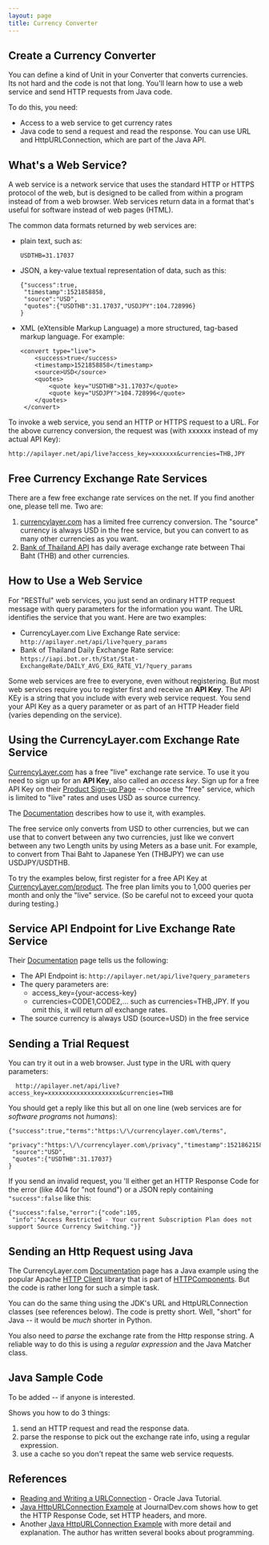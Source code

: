 ```yaml
---
layout: page
title: Currency Converter
---
```

## Create a Currency Converter

You can define a kind of Unit in your Converter that converts currencies.  
Its not hard and the code is not that long.  You'll learn how to use a web service
and send HTTP requests from Java code.

To do this, you need:

* Access to a web service to get currency rates
* Java code to send a request and read the response. You can use URL and HttpURLConnection, which are part of the Java API.

## What's a Web Service?

A web service is a network service that uses the standard HTTP or HTTPS protocol of the web, but is designed to be called from within a program instead of from a web browser.  Web services return data in a format that's useful for software instead of web pages (HTML).

The common data formats returned by web services are:

* plain text, such as:
  ```
  USDTHB=31.17037
  ```
* JSON, a key-value textual representation of data, such as this:
   ```
   {"success":true,
    "timestamp":1521858858,
    "source":"USD",
    "quotes":{"USDTHB":31.17037,"USDJPY":104.728996}
   }
   ```
* XML (eXtensible Markup Language) a more structured, tag-based markup language. For example:
   ```
   <convert type="live">
       <success>true</success>
       <timestamp>1521858858</timestamp>
       <source>USD</source>
       <quotes>
           <quote key="USDTHB">31.17037</quote>
           <quote key="USDJPY">104.728996</quote>
       </quotes>
    </convert>
    ```

To invoke a web service, you send an HTTP or HTTPS request to a URL.  For the above currency conversion, the request was (with xxxxxx instead of my actual API Key):
```
http://apilayer.net/api/live?access_key=xxxxxxx&currencies=THB,JPY
```

## Free Currency Exchange Rate Services

There are a few free exchange rate services on the net. If you find another one, please tell me.  Two are:

1. [currencylayer.com](https://currencylayer.com) has a limited free currency conversion. The "source" currency is always USD in the free service, but you can convert to as many other currencies as you want.
2. [Bank of Thailand API](https://iapi.bot.or.th/Developer) has daily average exchange rate between Thai Baht (THB) and other currencies.

## How to Use a Web Service

For "RESTful" web services, you just send an ordinary HTTP request message with query parameters for the information you want.  The URL identifies the service that you want. 
Here are two examples:

* CurrencyLayer.com Live Exchange Rate service: `http://apilayer.net/api/live?query_params`
* Bank of Thailand Daily Exchange Rate service: `https://iapi.bot.or.th/Stat/Stat-ExchangeRate/DAILY_AVG_EXG_RATE_V1/?query_params`

Some web services are free to everyone, even without registering.  But most web services require you to register first and receive an **API Key**.  The API KEy is a string that you include with every web service request.  You send your API Key as a query parameter or as part of an HTTP Header field (varies depending on the service).

## Using the CurrencyLayer.com Exchange Rate Service

[CurrencyLayer.com](https://currencylayer.com) has a free "live" exchange rate service.
To use it you need to sign up for an **API Key**, also called an *access key*.  Sign up for a free API Key on their [Product Sign-up Page](https://currencylayer.com/product) -- choose the "free" service, which is limited to "live" rates and uses USD as source currency.


The [Documentation][Documentation] describes how to use it, with examples.

The free service only converts from USD to other currencies, but we can use that to convert between any two currencies, just like we convert between any two Length units by using Meters as a base unit. For example, to convert from Thai Baht to Japanese Yen (THBJPY) we can use USDJPY/USDTHB.

To try the examples below, first register for a free API Key 
at [CurrencyLayer.com/product](https://currencylayer.com/product).  The free plan limits you to 1,000 queries per month and only the "live" service. (So be careful not to exceed your quota during testing.)


## Service API Endpoint for Live Exchange Rate Service

Their [Documentation][Documentation] page tells us the following:

* The API Endpoint is: `http://apilayer.net/api/live?query_parameters`
* The query parameters are:
    * access_key={your-access-key}
    * currencies=CODE1,CODE2,... such as currencies=THB,JPY.  If you omit this, it will return *all* exchange rates.
* The source currency is always USD (source=USD) in the free service

## Sending a Trial Request

You can try it out in a web browser.  Just type in the URL with query parameters:
```
  http://apilayer.net/api/live?access_key=xxxxxxxxxxxxxxxxxxxx&currencies=THB
```
You should get a reply like this but all on one line (web services are for *software programs* not *humans*):
```
{"success":true,"terms":"https:\/\/currencylayer.com\/terms",
 "privacy":"https:\/\/currencylayer.com\/privacy","timestamp":1521862158,
 "source":"USD",
 "quotes":{"USDTHB":31.17037}
}
```
If you send an invalid request, you 'll either get an HTTP Response Code for the error (like 404 for "not found") or a JSON reply containing `"success":false` like this:
```
{"success":false,"error":{"code":105,
 "info":"Access Restricted - Your current Subscription Plan does not support Source Currency Switching."}}
```

## Sending an Http Request using Java

The CurrencyLayer.com [Documentation][Documentation] page has a Java example using the popular Apache [HTTP Client](https://hc.apache.org/httpcomponents-client-ga/index.html) library that is part of [HTTPComponents](https://hc.apache.org/).  But the code is rather long for such a simple task.

You can do the same thing using the JDK's URL and HttpURLConnection classes (see references below).  The code is pretty short.  Well, "short" for Java -- it would be *much* shorter in Python.

You also need to *parse* the exchange rate from the Http response string. A reliable way to do this is using a *regular expression* and the Java Matcher class.

## Java Sample Code

To be added -- if anyone is interested.

Shows you how to do 3 things:

1. send an HTTP request and read the response data.
2. parse the response to pick out the exchange rate info, using a regular expression.
3. use a cache so you don't repeat the same web service requests.


## References

* [Reading and Writing a URLConnection](https://docs.oracle.com/javase/tutorial/networking/urls/readingWriting.html) - Oracle Java Tutorial.
* [Java HttpURLConnection Example](https://www.journaldev.com/7148/java-httpurlconnection-example-java-http-request-get-post) at JournalDev.com shows how to get the HTTP Response Code, set HTTP headers, and more.
* Another [Java HttpURLConnection Example](https://alvinalexander.com/blog/post/java/how-open-url-read-contents-httpurl-connection-java) with more detail and explanation.  The author has written several books about programming.



[Documentation]: https://currencylayer.com/documentation
